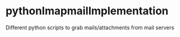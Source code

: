 # pythonImapmailImplementation
Different python scripts  to grab mails/attachments from mail servers
